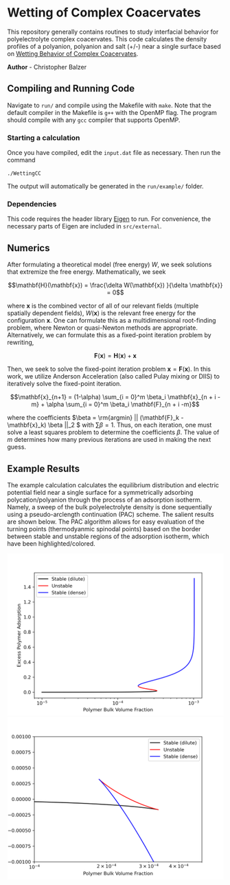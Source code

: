 # Wetting of Complex Coacervates
This repository generally contains routines to study interfacial behavior for polyelectrolyte complex coacervates. This code calculates the density profiles of a polyanion, polyanion and salt (+/-) near a single surface based on [Wetting Behavior of Complex Coacervates](https://doi.org/10.1039/D2SM00859A).

**Author** - Christopher Balzer

## Compiling and Running Code
Navigate to ``run/`` and compile using the Makefile with ``make``.  Note that the default compiler in the Makefile is ``g++`` with the OpenMP flag. The program should compile with any ``gcc`` compiler that supports OpenMP. 

### Starting a calculation
Once you have compiled, edit the ``input.dat`` file as necessary. Then run the command

```
./WettingCC
```

The output will automatically be generated in the ``run/example/`` folder.

### Dependencies
This code requires the header library [Eigen](https://gitlab.com/libeigen/eigen) to run. For convenience, the necessary parts of Eigen are included in ``src/external``.

## Numerics
After formulating a theoretical model (free energy) $W$, we seek solutions that extremize the free energy. Mathematically, we seek

```math
\mathbf{H}(\mathbf{x}) = \frac{\delta W(\mathbf{x}) }{\delta \mathbf{x}} = 0
```

where $\mathbf{x}$ is the combined vector of all of our relevant fields (multiple spatially dependent fields), $W(\mathbf{x})$ is the relevant free energy for the configuration $\mathbf{x}$. One can formulate this as a multidimensional root-finding problem, where Newton or quasi-Newton methods are appropriate. Alternatively, we can formulate this as a fixed-point iteration problem by rewriting,

```math
\mathbf{F}(\mathbf{x}) = \mathbf{H}(\mathbf{x}) + \mathbf{x}
```

Then, we seek to solve the fixed-point iteration problem $\mathbf{x} = \mathbf{F}(\mathbf{x})$. In this work, we utilize Anderson Acceleration (also called Pulay mixing or DIIS) to iteratively solve the fixed-point iteration.

```math
\mathbf{x}_{n+1} = (1-\alpha) \sum_{i = 0}^m  \beta_i \mathbf{x}_{n + i -m} + \alpha \sum_{i = 0}^m  \beta_i \mathbf{F}_{n + i -m}
```
where the coefficients $`\beta = \rm{argmin} || (\mathbf{F}_k - \mathbf{x}_k) \beta ||_2 `$ with $`\sum  \beta = 1`$.  Thus, on each iteration, one must solve a least squares problem to determine the coefficients $\beta$. The value of $m$ determines how many previous iterations are used in making the next guess.

## Example Results
The example calculation calculates the equilibrium distribution and electric potential field near a single surface for a symmetrically adsorbing polycation/polyanion through the process of an adsorption isotherm. Namely, a sweep of the bulk polyelectrolyte density is done sequentially using a pseudo-arclength continuation (PAC) scheme. The salient results are shown below. The PAC algorithm allows for easy evaluation of the turning points (thermodyanmic spinodal points) based on the border between stable and unstable regions of the adsorption isotherm, which have been highlighted/colored.

![Excess Adsorption](example/ExcessAdsorption.png)
![Surface Tension](example/SurfaceTension.png)